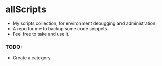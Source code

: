 # allScripts

* My scripts collection, for environment debugging and administration.
* A repo for me to backup some code snippets.
* Feel free to take and use it.


### TODO:
- Create a category.
